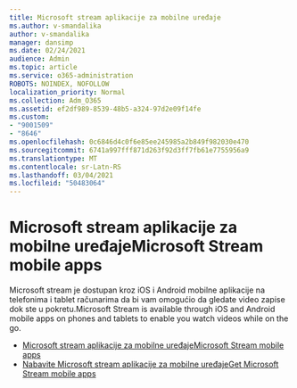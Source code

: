 ```yaml
---
title: Microsoft stream aplikacije za mobilne uređaje
ms.author: v-smandalika
author: v-smandalika
manager: dansimp
ms.date: 02/24/2021
audience: Admin
ms.topic: article
ms.service: o365-administration
ROBOTS: NOINDEX, NOFOLLOW
localization_priority: Normal
ms.collection: Adm_O365
ms.assetid: ef2df989-8539-48b5-a324-97d2e09f14fe
ms.custom:
- "9001509"
- "8646"
ms.openlocfilehash: 0c6846d4c0f6e85ee245985a2b849f982030e470
ms.sourcegitcommit: 6741a997fff871d263f92d3ff7fb61e7755956a9
ms.translationtype: MT
ms.contentlocale: sr-Latn-RS
ms.lasthandoff: 03/04/2021
ms.locfileid: "50483064"
---
```

# <a name="microsoft-stream-mobile-apps"></a><span data-ttu-id="3df54-102">Microsoft stream aplikacije za mobilne uređaje</span><span class="sxs-lookup"><span data-stu-id="3df54-102">Microsoft Stream mobile apps</span></span>

<span data-ttu-id="3df54-103">Microsoft stream je dostupan kroz iOS i Android mobilne aplikacije na telefonima i tablet računarima da bi vam omogućio da gledate video zapise dok ste u pokretu.</span><span class="sxs-lookup"><span data-stu-id="3df54-103">Microsoft Stream is available through iOS and Android mobile apps on phones and tablets to enable you watch videos while on the go.</span></span>

- [<span data-ttu-id="3df54-104">Microsoft stream aplikacije za mobilne uređaje</span><span class="sxs-lookup"><span data-stu-id="3df54-104">Microsoft Stream mobile apps</span></span>](https://docs.microsoft.com/stream/mobile-apps-overview)
- [<span data-ttu-id="3df54-105">Nabavite Microsoft stream aplikacije za mobilne uređaje</span><span class="sxs-lookup"><span data-stu-id="3df54-105">Get Microsoft Stream mobile apps</span></span>](https://docs.microsoft.com/stream/mobile-get-apps)
